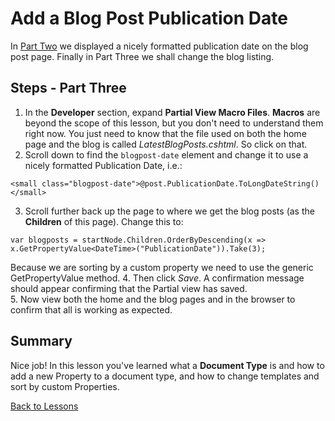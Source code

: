 # Add a Blog Post Publication Date

In [Part Two](part-2.md) we displayed a nicely formatted publication date on the blog post page.
Finally in Part Three we shall change the blog listing.

## Steps - Part Three
1. In the **Developer** section, expand **Partial View Macro Files**.  **Macros** are beyond the scope of this lesson, but you don't need to understand them right now.  You just need to know that the file used on both the home page and the blog is called *LatestBlogPosts.cshtml*.  So click on that.
2. Scroll down to find the `blogpost-date` element and change it to use a nicely formatted Publication Date, i.e.:
```
<small class="blogpost-date">@post.PublicationDate.ToLongDateString()</small>
```
3. Scroll further back up the page to where we get the blog posts (as the **Children** of this page).  Change this to:
```
var blogposts = startNode.Children.OrderByDescending(x => x.GetPropertyValue<DateTime>("PublicationDate")).Take(3);
```
Because we are sorting by a custom property we need to use the generic GetPropertyValue method.
4. Then click *Save*. A confirmation message should appear confirming that the Partial view has saved.  
5. Now view both the home and the blog pages and in the browser to confirm that all is working as expected.

## Summary
Nice job! In this lesson you've learned what a **Document Type** is and how to add a new Property to a document type, and how to change templates and sort by custom Properties.

[Back to Lessons](../index.md)
